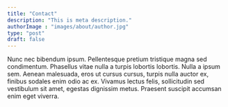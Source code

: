 ```yaml
---
title: "Contact"
description: "This is meta description."
authorImage : "images/about/author.jpg"
type: "post"
draft: false
---
```


Nunc nec bibendum ipsum. Pellentesque pretium tristique magna sed condimentum. Phasellus vitae nulla a turpis lobortis lobortis. Nulla a ipsum sem. Aenean malesuada, eros ut cursus cursus, turpis nulla auctor ex, finibus sodales enim odio ac ex. Vivamus lectus felis, sollicitudin sed vestibulum sit amet, egestas dignissim metus. Praesent suscipit accumsan enim eget viverra.
